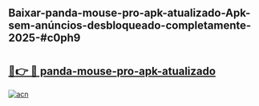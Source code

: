 ## Baixar-panda-mouse-pro-apk-atualizado-Apk-sem-anúncios-desbloqueado-completamente-2025-#c0ph9

# <h2><a href="https://ainizakaria.my?title=panda-mouse-pro-apk-atualizado&ref=22M">🔗👉 🔴 panda-mouse-pro-apk-atualizado</a></h2>

[![acn](https://github.com/user-attachments/assets/0f9c940e-d8b0-45ae-aac7-cd30a18b3e1c)](https://ainizakaria.my?title=panda-mouse-pro-apk-atualizado&ref=22M)

